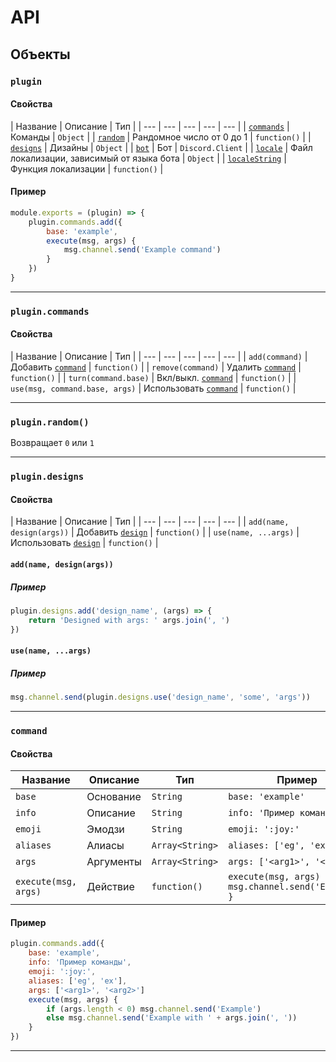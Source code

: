# API

## Объекты

### `plugin`
#### Свойства

| Название | Описание | Тип |
| --- | --- | --- | --- | --- |
| [`commands`](#plugin.commands) | Команды | `Object` |
| [`random`](#plugin.random()) | Рандомное число от 0 до 1 | `function()` |
| [`designs`](#designs) | Дизайны | `Object` |
| [`bot`](#bot) | Бот | `Discord.Client` |
| [`locale`](#locale) | Файл локализации, зависимый от языка бота | `Object` |
| [`localeString`](#localeString) | Функция локализации | `function()` |

#### Пример
```js
module.exports = (plugin) => {
    plugin.commands.add({
        base: 'example',
        execute(msg, args) {
            msg.channel.send('Example command')
        }
    })
}
```

* * *

### `plugin.commands`
#### Свойства

| Название | Описание | Тип |
| --- | --- | --- | --- | --- |
| `add(command)` | Добавить [`command`](#command) | `function()` |
| `remove(command)` | Удалить [`command`](#command) | `function()` |
| `turn(command.base)` | Вкл/выкл. [`command`](#command) | `function()` |
| `use(msg, command.base, args)` | Использовать [`command`](#command) | `function()` |

* * *

### `plugin.random()`
Возвращает `0` или `1`

* * *

### `plugin.designs`
#### Свойства

| Название | Описание | Тип |
| --- | --- | --- | --- | --- |
| `add(name, design(args))` | Добавить [`design`](#design) | `function()` |
| `use(name, ...args)` | Использовать [`design`](#design) | `function()` |

#### `add(name, design(args))`
##### Пример
```js
plugin.designs.add('design_name', (args) => {
    return 'Designed with args: ' args.join(', ')
})
```

#### `use(name, ...args)`
##### Пример

```js
msg.channel.send(plugin.designs.use('design_name', 'some', 'args'))
```

* * *

### `command`
#### Свойства 

| Название | Описание | Тип | Пример |
| --- | --- | --- | --- | 
| `base` | Основание | `String` | `base: 'example'` |
| `info` | Описание | `String` | `info: 'Пример команды'` |
| `emoji` | Эмодзи | `String` | `emoji: ':joy:'` |
| `aliases` | Алиасы | `Array<String>` | `aliases: ['eg', 'ex']` |
| `args` | Аргументы | `Array<String>` | `args: ['<arg1>', '<arg2>']` |
| `execute(msg, args)` | Действие | `function()` | `execute(msg, args) { msg.channel.send('Example') }`

#### Пример

```js
plugin.commands.add({
    base: 'example',
    info: 'Пример команды',
    emoji: ':joy:',
    aliases: ['eg', 'ex'],
    args: ['<arg1>', '<arg2>']
    execute(msg, args) {
        if (args.length < 0) msg.channel.send('Example')
        else msg.channel.send('Example with ' + args.join(', '))
    }
})
```

* * *
